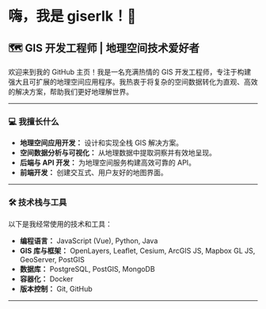 # 嗨，我是 giserlk！👋

## 🗺️ GIS 开发工程师 | 地理空间技术爱好者

欢迎来到我的 GitHub 主页！我是一名充满热情的 GIS 开发工程师，专注于构建强大且可扩展的地理空间应用程序。我热衷于将复杂的空间数据转化为直观、高效的解决方案，帮助我们更好地理解世界。

---

### 💻 我擅长什么

* **地理空间应用开发：** 设计和实现全栈 GIS 解决方案。
* **空间数据分析与可视化：** 从地理数据中提取洞察并有效地呈现。
* **后端与 API 开发：** 为地理空间服务构建高效可靠的 API。
* **前端开发：** 创建交互式、用户友好的地图界面。

---

### 🛠️ 技术栈与工具

以下是我经常使用的技术和工具：

* **编程语言：**  JavaScript (Vue), Python, Java
* **GIS 库与框架：** OpenLayers, Leaflet, Cesium, ArcGIS JS, Mapbox GL JS, GeoServer, PostGIS
* **数据库：** PostgreSQL, PostGIS, MongoDB
* **容器化：** Docker
* **版本控制：** Git, GitHub

---
